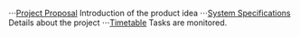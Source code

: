 ⋅⋅⋅[Project Proposal](https://github.com/FitnessForGeeks/FitnessForGeeks/Documents/ProjectProposal_FitnessForGeeks.pdf)
Introduction of the product idea
⋅⋅⋅[System Specifications](https://github.com/FitnessForGeeks/FitnessForGeeks/Documents/SystemSpecification_FitnessForGeeks.pdf)
Details about the project
⋅⋅⋅[Timetable](https://github.com/FitnessForGeeks/FitnessForGeeks/Documents/Timetable.pdf)
Tasks are monitored.
